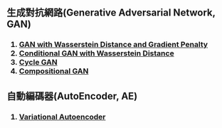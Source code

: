 ## 生成對抗網路(Generative Adversarial Network, GAN)
<h3>
  <ol>
    <li><a href="https://github.com/PANpinchi/Implementation/tree/master/WGAN">GAN with Wasserstein Distance and Gradient Penalty</a></li>
    <li><a href="https://github.com/PANpinchi/Implementation/tree/master/CWGAN">Conditional GAN with Wasserstein Distance</a></li>
    <li><a href="https://github.com/PANpinchi/Implementation/tree/master/CycleGAN">Cycle GAN</a></li>
    <li><a href="https://github.com/PANpinchi/Implementation/tree/master/CompositionalGAN">Compositional GAN</a></li>
  </ol>
</h3>

## 自動編碼器(AutoEncoder, AE)
<h3>
  <ol>
    <li><a href="https://github.com/PANpinchi/Implementation/tree/master/VQVAE">Variational Autoencoder</a></li>
  </ol>
</h3>
